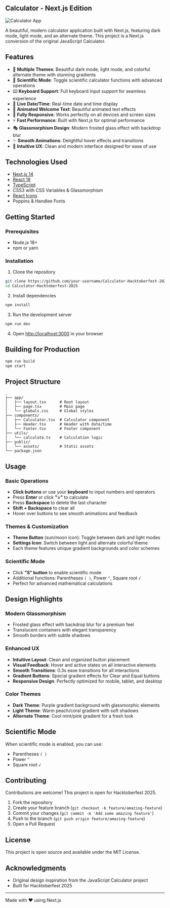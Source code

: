 ## Calculator - Next.js Edition

![Calculator App](https://user-images.githubusercontent.com/73592688/194620666-431adc31-df00-4345-bc26-d1b5baac9f2a.jpg)

A beautiful, modern calculator application built with Next.js, featuring dark mode, light mode, and an alternate theme. This project is a Next.js conversion of the original JavaScript Calculator.

## Features

- 🎨 **Multiple Themes**: Beautiful dark mode, light mode, and colorful alternate theme with stunning gradients
- 🔬 **Scientific Mode**: Toggle scientific calculator functions with advanced operations
- ⌨️ **Keyboard Support**: Full keyboard input support for seamless experience
- 📅 **Live Date/Time**: Real-time date and time display
- 💫 **Animated Welcome Text**: Beautiful animated text effects
- 📱 **Fully Responsive**: Works perfectly on all devices and screen sizes
- ⚡ **Fast Performance**: Built with Next.js for optimal performance
- 🎭 **Glassmorphism Design**: Modern frosted glass effect with backdrop blur
- ✨ **Smooth Animations**: Delightful hover effects and transitions
- 🎯 **Intuitive UX**: Clean and modern interface designed for ease of use

## Technologies Used

- [Next.js 14](https://nextjs.org/)
- [React 18](https://react.dev/)
- [TypeScript](https://www.typescriptlang.org/)
- CSS3 with CSS Variables & Glassmorphism
- [React Icons](https://react-icons.github.io/react-icons/)
- Poppins & Handlee Fonts

## Getting Started

### Prerequisites

- Node.js 18+
- npm or yarn

### Installation

1. Clone the repository

```bash
git clone https://github.com/your-username/Calculator-Hacktoberfest-2025.git
cd Calculator-Hacktoberfest-2025
```

2. Install dependencies

```bash
npm install
```

3. Run the development server

```bash
npm run dev
```

4. Open [http://localhost:3000](http://localhost:3000) in your browser

## Building for Production

```bash
npm run build
npm start
```

## Project Structure

```
.
├── app/
│   ├── layout.tsx      # Root layout
│   ├── page.tsx        # Main page
│   └── globals.css     # Global styles
├── components/
│   ├── Calculator.tsx  # Calculator component
│   ├── Header.tsx      # Header with date/time
│   └── Footer.tsx      # Footer component
├── utils/
│   └── calculate.ts    # Calculation logic
├── public/
│   └── assets/         # Static assets
└── package.json
```

## Usage

### Basic Operations

- **Click buttons** or use your **keyboard** to input numbers and operators
- Press **Enter** or click **"="** to calculate
- Press **Backspace** to delete the last character
- **Shift + Backspace** to clear all
- Hover over buttons to see smooth animations and feedback

### Themes & Customization

- **Theme Button** (sun/moon icon): Toggle between dark and light modes
- **Settings Icon**: Switch between light and alternate colorful theme
- Each theme features unique gradient backgrounds and color schemes

### Scientific Mode

- Click **"S" button** to enable scientific mode
- Additional functions: Parentheses `( )`, Power `^`, Square root `√`
- Perfect for advanced mathematical calculations

## Design Highlights

### Modern Glassmorphism

- Frosted glass effect with backdrop blur for a premium feel
- Translucent containers with elegant transparency
- Smooth borders with subtle shadows

### Enhanced UX

- **Intuitive Layout**: Clean and organized button placement
- **Visual Feedback**: Hover and active states on all interactive elements
- **Smooth Transitions**: 0.3s ease transitions for all interactions
- **Gradient Buttons**: Special gradient effects for Clear and Equal buttons
- **Responsive Design**: Perfectly optimized for mobile, tablet, and desktop

### Color Themes

- **Dark Theme**: Purple gradient background with glassmorphic elements
- **Light Theme**: Warm peach/coral gradient with soft shadows
- **Alternate Theme**: Cool mint/pink gradient for a fresh look

## Scientific Mode

When scientific mode is enabled, you can use:

- Parentheses `( )`
- Power `^`
- Square root `√`

## Contributing

Contributions are welcome! This project is open for Hacktoberfest 2025.

1. Fork the repository
2. Create your feature branch (`git checkout -b feature/amazing-feature`)
3. Commit your changes (`git commit -m 'Add some amazing feature'`)
4. Push to the branch (`git push origin feature/amazing-feature`)
5. Open a Pull Request

## License

This project is open source and available under the MIT License.

## Acknowledgments

- Original design inspiration from the JavaScript Calculator project
- Built for Hacktoberfest 2025

---

Made with ❤️ using Next.js
